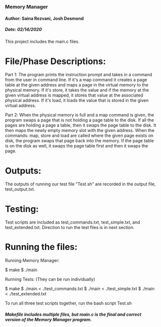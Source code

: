 ### Memory Manager
#### Author: Saina Rezvani, Josh Desmond
##### Date: 02/14/2020

This project includes the main.c files.

# File/Phase Descriptions: 

Part 1: 
The program prints the instruction prompt and takes in a command from the user in command line. If it's a map command it creates a page table at the given address and maps a page in the virtual memory to the physical memory. If it's store, it takes the value and if the memory at the given virtual address is mapped, it stores that value at the associated physical address. If it's load, it loads the value that is stored in the given virtual address. 

Part 2:
When the physical memory is full and a map command is given, the program swaps a page that is not holding a page table to the disk. If all the pages are holding a page a table, then it swaps the page table to the disk. It then maps the newly empty memory slot with the given address. When the commands: map, store and load are called where the given page exists on disk, the program swaps that page back into the memory. If the page table is on the disk as well, it swaps the page table first and then it swaps the page.


# Outputs:

The outputs of running our test file "Test.sh" are recorded in the output file, test_output.txt.


# Testing:

Test scripts are included as test_commands.txt, test_simple.txt, and test_extended.txt. Direction to run the test files is in next section.


# Running the files:

Running Memory Manager:

$ make
$ ./main


Running Tests: (They can be run individually)

$ make
$ ./main < ./test_commands.txt
$ ./main < ./test_simple.txt
$ ./main < ./test_extended.txt

To run all three test scripts together, run the bash script Test.sh


##### Makefile includes multiple files, but main.c is the final and correct version of the Memory Manager program.
